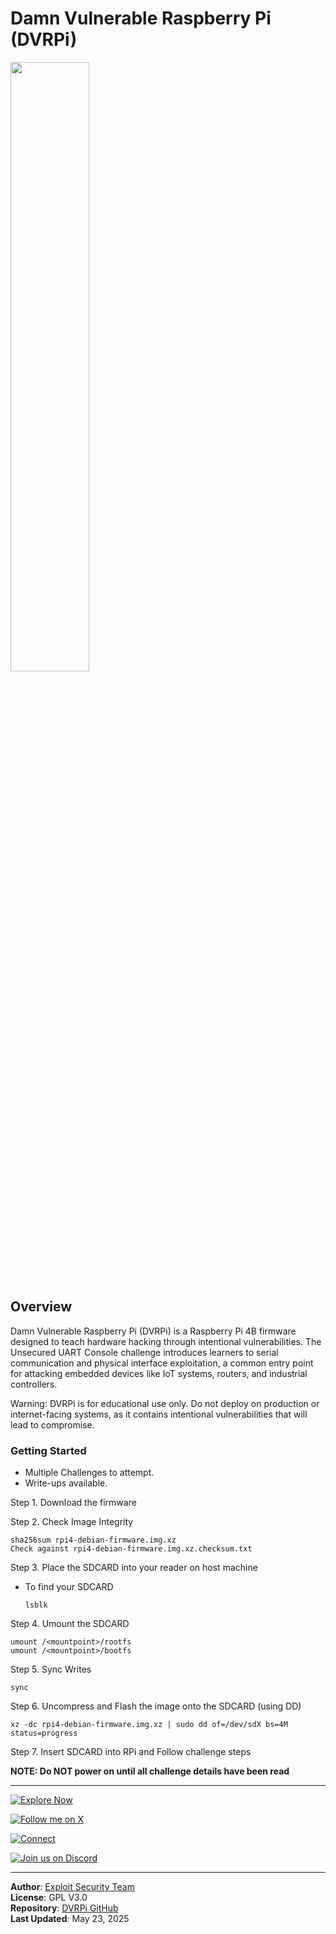 # Damn Vulnerable Raspberry Pi (DVRPi)

<img src="https://github.com/user-attachments/assets/18a4a5ad-4386-4c8f-b7f5-1d3423fda4c4" height=50% width=50%>

## Overview

Damn Vulnerable Raspberry Pi (DVRPi) is a Raspberry Pi 4B firmware designed to teach hardware hacking through intentional vulnerabilities. The Unsecured UART Console challenge introduces learners to serial communication and physical interface exploitation, a common entry point for attacking embedded devices like IoT systems, routers, and industrial controllers.

Warning: DVRPi is for educational use only. Do not deploy on production or internet-facing systems, as it contains intentional vulnerabilities that will lead to compromise.

### Getting Started

- Multiple Challenges to attempt.
- Write-ups available.

Step 1. Download the firmware

Step 2. Check Image Integrity

```
sha256sum rpi4-debian-firmware.img.xz
Check against rpi4-debian-firmware.img.xz.checksum.txt
```
 
Step 3. Place the SDCARD into your reader on host machine
- To find your SDCARD
   ```
   lsblk
   ```

Step 4. Umount the SDCARD
 ```
 umount /<mountpoint>/rootfs
 umount /<mountpoint>/bootfs
 ```

Step 5. Sync Writes

 ```
 sync
 ```

Step 6. Uncompress and Flash the image onto the SDCARD (using DD)

  ```
  xz -dc rpi4-debian-firmware.img.xz | sudo dd of=/dev/sdX bs=4M status=progress
  ```

Step 7. Insert SDCARD into RPi and Follow challenge steps

**NOTE: Do NOT power on until all challenge details have been read**

---

[![Explore Now](https://img.shields.io/badge/Explore-Our_Site-blueviolet?logo=googlechrome&logoColor=white)](https://www.exploitsecurity.io)

[![Follow me on X](https://img.shields.io/badge/Follow-X-1DA1F2?logo=twitter&logoColor=white)](https://x.com/3xploit5ecurit7)

[![Connect](https://img.shields.io/badge/Connect-LinkdIn-0A66C2?logo=linkedin&logoColor=white)](https://www.linkedin.com/company/exploitsecurityio)

[![Join us on Discord](https://img.shields.io/badge/Join-Discord-5865F2?logo=discord&logoColor=white)](https://discord.gg/FvvRWhmr)

---

**Author**: [Exploit Security Team](https://www.exploitsecurity.io)  
**License**: GPL V3.0  
**Repository**: [DVRPi GitHub](https://github.com/exploitsecurityio/DVRPi)  
**Last Updated**: May 23, 2025
